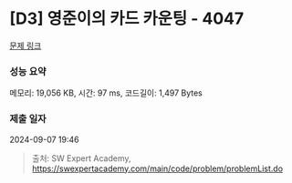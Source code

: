# [D3] 영준이의 카드 카운팅 - 4047 

[문제 링크](https://swexpertacademy.com/main/code/problem/problemDetail.do?contestProbId=AWIsY84KEPMDFAWN) 

### 성능 요약

메모리: 19,056 KB, 시간: 97 ms, 코드길이: 1,497 Bytes

### 제출 일자

2024-09-07 19:46



> 출처: SW Expert Academy, https://swexpertacademy.com/main/code/problem/problemList.do